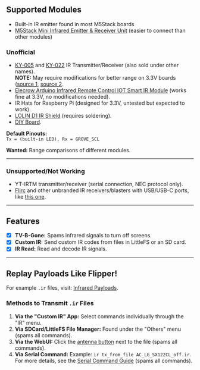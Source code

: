 ## Supported Modules  

- Built-in IR emitter found in most M5Stack boards  
- [M5Stack Mini Infrared Emitter & Receiver Unit](https://shop.m5stack.com/products/ir-unit) (easier to connect than other modules)  

### Unofficial  

- [KY-005](https://arduinomodules.info/ky-005-infrared-transmitter-sensor-module/) and [KY-022](https://arduinomodules.info/ky-022-infrared-receiver-module/) IR Transmitter/Receiver (also sold under other names).  
  **NOTE:** May require modifications for better range on 3.3V boards ([source 1](https://www.reddit.com/r/AskElectronics/comments/183mhh6/increase_voltage_power_for_ir_led_powered_by_33v/), [source 2](https://circuitdigest.com/forums/internet-things/how-interface-hx-53-ir-transmitter-infrared-sensor-module-esp32).  
- [Elecrow Arduino Infrared Remote Control IOT Smart IR Module](https://www.elecrow.com/arduino-infrared-remote-control-iot-smart-ir-module.html) (works fine at 3.3V, no modifications needed).  
- IR Hats for Raspberry Pi (designed for 3.3V, untested but expected to work).  
- [LOLIN D1 IR Shield](https://www.wemos.cc/en/latest/d1_mini_shield/ir.html) (requires soldering).  
- [DIY Board](https://tasmota.github.io/docs/IR-Remote/#related-projects).  

**Default Pinouts:**  
`Tx = (built-in LED), Rx = GROVE_SCL`  

**Wanted:** Range comparisons of different modules.  

---

### Unsupported/Not Working  

- YT-IRTM transmitter/receiver (serial connection, NEC protocol only).  
- [Flirc](https://flirc.tv/) and other unbranded IR receivers/blasters with USB/USB-C ports, like [this one](https://www.walmart.com/ip/Universal-Remote-Smartphone-IR-Controller-Adapter-USB-C-Infrared-Blaster-Control-for-Android-Phone-All-in-One-Air-Conditioner-TV-DVD-STB-Black/5426981611?selectedSellerId=101177603).  

---

## Features  

- [x] **TV-B-Gone:** Spams infrared signals to turn off screens.  
- [x] **Custom IR:** Send custom IR codes from files in LittleFS or an SD card.  
- [x] **IR Read:** Read and decode IR signals.  

---

## Replay Payloads Like Flipper!  

For example `.ir` files, visit: [Infrared Payloads](https://github.com/pr3y/Bruce/tree/main/sd_files/infrared).

### Methods to Transmit `.ir` Files  

1. **Via the "Custom IR" App:** Select commands individually through the "IR" menu.  
2. **Via SDCard/LittleFS File Manager:** Found under the "Others" menu (spams all commands).  
3. **Via the WebUI:** Click the [antenna button](https://github.com/pr3y/Bruce/pull/124) next to the file (spams all commands).  
4. **Via Serial Command:** Example: `ir tx_from_file AC_LG_SX122CL_off.ir`. For more details, see the [Serial Command Guide](https://github.com/pr3y/Bruce/wiki/Serial) (spams all commands).  
